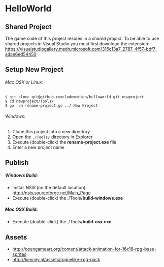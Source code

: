 HelloWorld
==========


Shared Project
--------------

The game code of this project resides in a _shared project_. To be able to
use shared projects in Visual Studio you must first download the extension:
https://visualstudiogallery.msdn.microsoft.com/315c13a7-2787-4f57-bdf7-adae6ed54450


Setup New Project
-----------------

###### Mac OSX or Linux:
```base
$ git clone git@github.com:ludomotion/helloworld.git newproject
$ cd newproject/Tools/
$ go run rename-project.go ../ New Project
```

###### Windows:
 1. Clone this project into a new directory
 2. Open the `./Tools/` directory in Explorer
 3. Execute (double-click) the **rename-project.exe** file
 4. Enter a new project name


Publish
-------

##### Windows Build:
 * Install NSIS (on the default location): http://nsis.sourceforge.net/Main_Page
 * Execute (double-click) the ./Tools/**build-windows.exe**


##### Mac OSX Build:
 * Execute (double-click) the ./Tools/**build-osx.exe**


Assets
------

 * http://opengameart.org/content/attack-animation-for-16x18-rpg-base-sprites
 * http://kenney.nl/assets/roguelike-rpg-pack
